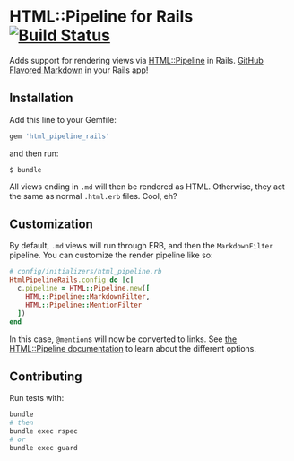 # HTML::Pipeline for Rails [![Build Status](https://travis-ci.org/afeld/html_pipeline_rails.png?branch=master)](https://travis-ci.org/afeld/html_pipeline_rails)

Adds support for rendering views via [HTML::Pipeline](https://github.com/jch/html-pipeline) in Rails.  [GitHub Flavored Markdown](https://help.github.com/articles/github-flavored-markdown) in your Rails app!

## Installation

Add this line to your Gemfile:

```ruby
gem 'html_pipeline_rails'
```

and then run:

    $ bundle

All views ending in `.md` will then be rendered as HTML.  Otherwise, they act the same as normal `.html.erb` files.  Cool, eh?

## Customization

By default, `.md` views will run through ERB, and then the `MarkdownFilter` pipeline.  You can customize the render pipeline like so:

```ruby
# config/initializers/html_pipeline.rb
HtmlPipelineRails.config do |c|
  c.pipeline = HTML::Pipeline.new([
    HTML::Pipeline::MarkdownFilter,
    HTML::Pipeline::MentionFilter
  ])
end
```

In this case, `@mention`s will now be converted to links.  See [the HTML::Pipeline documentation](https://github.com/jch/html-pipeline#usage) to learn about the different options.

## Contributing

Run tests with:

```bash
bundle
# then
bundle exec rspec
# or
bundle exec guard
```
